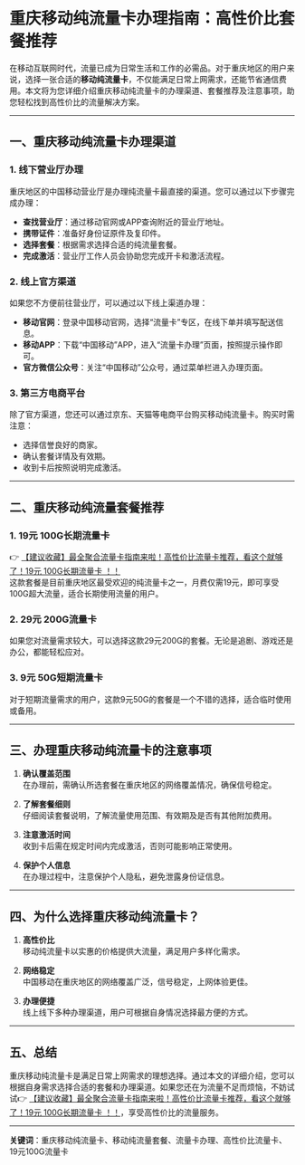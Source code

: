 # 重庆移动纯流量卡办理指南：高性价比套餐推荐

在移动互联网时代，流量已成为日常生活和工作的必需品。对于重庆地区的用户来说，选择一张合适的**移动纯流量卡**，不仅能满足日常上网需求，还能节省通信费用。本文将为您详细介绍重庆移动纯流量卡的办理渠道、套餐推荐及注意事项，助您轻松找到高性价比的流量解决方案。

---

## 一、重庆移动纯流量卡办理渠道

### 1. 线下营业厅办理  
重庆地区的中国移动营业厅是办理纯流量卡最直接的渠道。您可以通过以下步骤完成办理：  
- **查找营业厅**：通过移动官网或APP查询附近的营业厅地址。  
- **携带证件**：准备好身份证原件及复印件。  
- **选择套餐**：根据需求选择合适的纯流量套餐。  
- **完成激活**：营业厅工作人员会协助您完成开卡和激活流程。

### 2. 线上官方渠道  
如果您不方便前往营业厅，可以通过以下线上渠道办理：  
- **移动官网**：登录中国移动官网，选择“流量卡”专区，在线下单并填写配送信息。  
- **移动APP**：下载“中国移动”APP，进入“流量卡办理”页面，按照提示操作即可。  
- **官方微信公众号**：关注“中国移动”公众号，通过菜单栏进入办理页面。

### 3. 第三方电商平台  
除了官方渠道，您还可以通过京东、天猫等电商平台购买移动纯流量卡。购买时需注意：  
- 选择信誉良好的商家。  
- 确认套餐详情及有效期。  
- 收到卡后按照说明完成激活。

---

## 二、重庆移动纯流量套餐推荐

### 1. 19元 100G长期流量卡  
👉 [【建议收藏】最全聚合流量卡指南来啦！高性价比流量卡推荐，看这个就够了！19元 100G长期流量卡 ！！](https://bit.ly/Liuliangka)  
这款套餐是目前重庆地区最受欢迎的纯流量卡之一，月费仅需19元，即可享受100G超大流量，适合长期使用流量的用户。

### 2. 29元 200G流量卡  
如果您对流量需求较大，可以选择这款29元200G的套餐。无论是追剧、游戏还是办公，都能轻松应对。

### 3. 9元 50G短期流量卡  
对于短期流量需求的用户，这款9元50G的套餐是一个不错的选择，适合临时使用或备用。

---

## 三、办理重庆移动纯流量卡的注意事项

1. **确认覆盖范围**  
   在办理前，需确认所选套餐在重庆地区的网络覆盖情况，确保信号稳定。

2. **了解套餐细则**  
   仔细阅读套餐说明，了解流量使用范围、有效期及是否有其他附加费用。

3. **注意激活时间**  
   收到卡后需在规定时间内完成激活，否则可能影响正常使用。

4. **保护个人信息**  
   在办理过程中，注意保护个人隐私，避免泄露身份证信息。

---

## 四、为什么选择重庆移动纯流量卡？

1. **高性价比**  
   移动纯流量卡以实惠的价格提供大流量，满足用户多样化需求。

2. **网络稳定**  
   中国移动在重庆地区的网络覆盖广泛，信号稳定，上网体验更佳。

3. **办理便捷**  
   线上线下多种办理渠道，用户可根据自身情况选择最方便的方式。

---

## 五、总结

重庆移动纯流量卡是满足日常上网需求的理想选择。通过本文的详细介绍，您可以根据自身需求选择合适的套餐和办理渠道。如果您还在为流量不足而烦恼，不妨试试👉 [【建议收藏】最全聚合流量卡指南来啦！高性价比流量卡推荐，看这个就够了！19元 100G长期流量卡 ！！](https://bit.ly/Liuliangka)，享受高性价比的流量服务。

---

**关键词**：重庆移动纯流量卡、移动纯流量套餐、流量卡办理、高性价比流量卡、19元100G流量卡